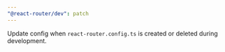 ```yaml
---
"@react-router/dev": patch
---
```


Update config when `react-router.config.ts` is created or deleted during development.

